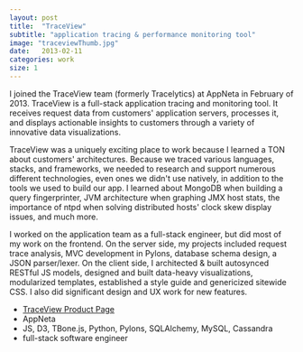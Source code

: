 ```yaml
---
layout: post
title:  "TraceView"
subtitle: "application tracing & performance monitoring tool"
image: "traceviewThumb.jpg"
date:   2013-02-11
categories: work
size: 1
---
```


I joined the TraceView team (formerly Tracelytics) at AppNeta in February of 2013. TraceView is a full-stack application tracing and monitoring tool. It receives request data from customers' application servers, processes it, and displays actionable insights to customers through a variety of innovative data visualizations.

TraceView was a uniquely exciting place to work because I learned a TON about customers' architectures. Because we traced various languages, stacks, and frameworks, we needed to research and support numerous different technologies, even ones we didn't use natively, in addition to the tools we used to build our app. I learned about MongoDB when building a query fingerprinter, JVM architecture when graphing JMX host stats, the importance of ntpd when solving distributed hosts' clock skew display issues, and much more.

I worked on the application team as a full-stack engineer, but did most of my work on the frontend. On the server side, my projects included request trace analysis, MVC development in Pylons, database schema design, a JSON parser/lexer. On the client side, I architected & built autosynced RESTful JS models, designed and built data-heavy visualizations, modularized templates, established a style guide and genericized sitewide CSS. I also did significant design and UX work for new features.

<ul class="workMeta">
	<li class="link"><a href="http://www.appneta.com/products/traceview/" target="_blank">TraceView Product Page</a></li>
	<li class="company">AppNeta</li>
	<li class="builtWith">JS, D3, TBone.js, Python, Pylons, SQLAlchemy, MySQL, Cassandra</li>
	<li class="role">full-stack software engineer</li>
</ul>
